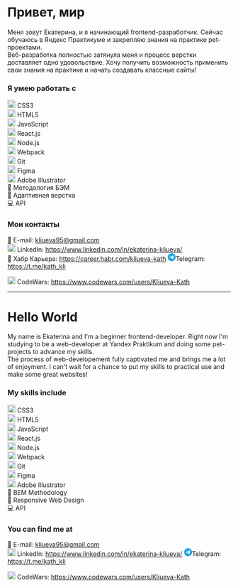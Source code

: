# Привет, мир

Меня зовут Екатерина, и я начинающий frontend-разработчик. Сейчас обучаюсь в Яндекс Практикуме и закрепляю знания на практике pet-проектами.  
Веб-разработка полностью затянула меня и процесс верстки доставляет одно удовольствие. Хочу получить возможность применить свои знания на практике и начать создавать классные сайты!

### Я умею работать с

<img width="18" height="18" src="https://cdn.jsdelivr.net/gh/devicons/devicon/icons/css3/css3-original.svg" /> CSS3  
<img width="18" height="18" src="https://cdn.jsdelivr.net/gh/devicons/devicon/icons/html5/html5-original.svg" /> HTML5  
<img width="18" height="18" src="https://cdn.jsdelivr.net/gh/devicons/devicon/icons/javascript/javascript-original.svg" /> JavaScript  
<img width="18" height="18" src="https://cdn.jsdelivr.net/gh/devicons/devicon/icons/react/react-original.svg" /> React.js  
<img width="18" height="18" src="https://cdn.jsdelivr.net/gh/devicons/devicon/icons/nodejs/nodejs-original.svg" /> Node.js  
<img width="18" height="18" src="https://cdn.jsdelivr.net/gh/devicons/devicon/icons/webpack/webpack-original.svg" /> Webpack  
<img width="18" height="18" src="https://cdn.jsdelivr.net/gh/devicons/devicon/icons/git/git-original.svg" /> Git  
<img width="18" height="18" src="https://cdn.jsdelivr.net/gh/devicons/devicon/icons/figma/figma-original.svg" /> Figma  
<img width="18" height="18" src="https://cdn.jsdelivr.net/gh/devicons/devicon/icons/illustrator/illustrator-plain.svg" /> Adobe Illustrator  
📁 Методология БЭМ  
📲 Адаптивная верстка  
💻 API

### Мои контакты

📧 E-mail: kliueva95@gmail.com  
<img width="18" height="18" src="https://cdn.jsdelivr.net/gh/devicons/devicon/icons/linkedin/linkedin-original.svg" /> LinkedIn: https://www.linkedin.com/in/ekaterina-kliueva/  
💼 Хабр Карьера: https://career.habr.com/kliueva-kath
<img width="18" height="18" src="./Telegram-logo.svg">Telegram: https://t.me/kath_kli

<img width="18" height="18" src="https://cloud.githubusercontent.com/assets/2475572/4743290/2dcf20cc-5a26-11e4-89fb-62b861e5b29c.png" /> CodeWars: https://www.codewars.com/users/Kliueva-Kath

---

# Hello World

My name is Ekaterina and I'm a beginner frontend-developer. Right now I'm studying to be a web-developer at Yandex Praktikum and doing some pet-projects to advance my skills.  
The process of web-developement fully captivated me and brings me a lot of enjoyment. I can't wait for a chance to put my skills to practical use and make some great websites!

### My skills include

<img width="18" height="18" src="https://cdn.jsdelivr.net/gh/devicons/devicon/icons/css3/css3-original.svg" /> CSS3  
<img width="18" height="18" src="https://cdn.jsdelivr.net/gh/devicons/devicon/icons/html5/html5-original.svg" /> HTML5  
<img width="18" height="18" src="https://cdn.jsdelivr.net/gh/devicons/devicon/icons/javascript/javascript-original.svg" /> JavaScript  
<img width="18" height="18" src="https://cdn.jsdelivr.net/gh/devicons/devicon/icons/react/react-original.svg" /> React.js  
<img width="18" height="18" src="https://cdn.jsdelivr.net/gh/devicons/devicon/icons/nodejs/nodejs-original.svg" /> Node.js  
<img width="18" height="18" src="https://cdn.jsdelivr.net/gh/devicons/devicon/icons/webpack/webpack-original.svg" /> Webpack  
<img width="18" height="18" src="https://cdn.jsdelivr.net/gh/devicons/devicon/icons/git/git-original.svg" /> Git  
<img width="18" height="18" src="https://cdn.jsdelivr.net/gh/devicons/devicon/icons/figma/figma-original.svg" /> Figma  
<img width="18" height="18" src="https://cdn.jsdelivr.net/gh/devicons/devicon/icons/illustrator/illustrator-plain.svg" /> Adobe Illustrator  
📁 BEM Methodology  
📲 Responsive Web Design  
💻 API

### You can find me at

📧 E-mail: kliueva95@gmail.com  
<img width="18" height="18" src="https://cdn.jsdelivr.net/gh/devicons/devicon/icons/linkedin/linkedin-original.svg" /> LinkedIn: https://www.linkedin.com/in/ekaterina-kliueva/
<img width="18" height="18" src="./Telegram-logo.svg">Telegram: https://t.me/kath_kli

<img width="18" height="18" src="https://cloud.githubusercontent.com/assets/2475572/4743290/2dcf20cc-5a26-11e4-89fb-62b861e5b29c.png" /> CodeWars: https://www.codewars.com/users/Kliueva-Kath
